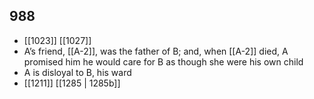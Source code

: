 ## 988
- [[1023]] [[1027]] 
- A’s friend, [[A-2]], was the father of B; and, when [[A-2]] died, A promised him he would care for B as though she were his own child
- A is disloyal to B, his ward
- [[1211]] [[1285 | 1285b]] 

